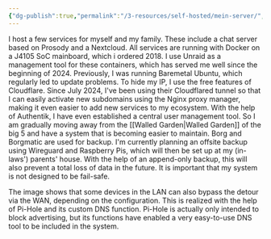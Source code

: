 ```yaml
---
{"dg-publish":true,"permalink":"/3-resources/self-hosted/mein-server/","created":"2024-07-28T22:41:21.654+02:00","updated":"2024-07-28T23:17:39.637+02:00"}
---
```



I host a few services for myself and my family. These include a chat server based on Prosody and a Nextcloud.
All services are running with Docker on a J4105 SoC mainboard, which i ordered 2018. I use Unraid as a management tool for these containers, which has served me well since the beginning of 2024. Previously, I was running Baremetal Ubuntu, which regularly led to update problems. To hide my IP, I use the free features of Cloudflare. Since July 2024, I've been using their Cloudflared tunnel so that I can easily activate new subdomains using the Nginx proxy manager, making it even easier to add new services to my ecosystem. With the help of Authentik, I have even established a central user management tool.
So I am gradually moving away from the [[Walled Garden\|Walled Garden]] of the big 5 and have a system that is becoming easier to maintain.
Borg and Borgmatic are used for backup. I'm currently planning an offsite backup using Wireguard and Raspberry Pis, which will then be set up at my (in-laws') parents' house. With the help of an append-only backup, this will also prevent a total loss of data in the future. It is important that my system is not designed to be fail-safe.

<style> .container {font-family: sans-serif; text-align: center;} .button-wrapper button {z-index: 1;height: 40px; width: 100px; margin: 10px;padding: 5px;} .excalidraw .App-menu_top .buttonList { display: flex;} .excalidraw-wrapper { height: 800px; margin: 50px; position: relative;} :root[dir="ltr"] .excalidraw .layer-ui__wrapper .zen-mode-transition.App-menu_bottom--transition-left {transform: none;} </style><script src="https://cdn.jsdelivr.net/npm/react@17/umd/react.production.min.js"></script><script src="https://cdn.jsdelivr.net/npm/react-dom@17/umd/react-dom.production.min.js"></script><script type="text/javascript" src="https://cdn.jsdelivr.net/npm/@excalidraw/excalidraw@0/dist/excalidraw.production.min.js"></script><div id="My_Setup_2024-07-28_2250.25.excalidraw.md1"></div><script>(function(){const InitialData={"type":"excalidraw","version":2,"source":"https://github.com/zsviczian/obsidian-excalidraw-plugin/releases/tag/2.2.9","elements":[{"type":"rectangle","version":324,"versionNonce":268453549,"index":"Zw","isDeleted":false,"id":"S2KBdOm66JDmbxhq1552t","fillStyle":"solid","strokeWidth":1,"strokeStyle":"solid","roughness":1,"opacity":100,"angle":0,"x":-404.5,"y":-831.6597222222223,"strokeColor":"#1e1e1e","backgroundColor":"transparent","width":731,"height":739,"seed":1985602381,"groupIds":[],"frameId":null,"roundness":{"type":3},"boundElements":[{"type":"text","id":"Xa7DqKDa"}],"updated":1722200858150,"link":null,"locked":false},{"type":"text","version":236,"versionNonce":604931747,"index":"Zx","isDeleted":false,"id":"Xa7DqKDa","fillStyle":"solid","strokeWidth":1,"strokeStyle":"solid","roughness":1,"opacity":100,"angle":0,"x":-399.5,"y":-826.6597222222223,"strokeColor":"#1e1e1e","backgroundColor":"transparent","width":191.09986877441406,"height":25,"seed":202986957,"groupIds":[],"frameId":null,"roundness":null,"boundElements":[],"updated":1722200858150,"link":null,"locked":false,"fontSize":20,"fontFamily":1,"text":"Local area network","rawText":"Local area network","textAlign":"left","verticalAlign":"top","containerId":"S2KBdOm66JDmbxhq1552t","originalText":"Local area network","autoResize":true,"lineHeight":1.25},{"type":"rectangle","version":181,"versionNonce":1689190915,"index":"Zy","isDeleted":false,"id":"4iwGpfMhs-2GfzcmEttu7","fillStyle":"solid","strokeWidth":1,"strokeStyle":"solid","roughness":1,"opacity":100,"angle":0,"x":-381.5,"y":-600.6597222222222,"strokeColor":"#1e1e1e","backgroundColor":"transparent","width":690,"height":483,"seed":1464004259,"groupIds":[],"frameId":null,"roundness":{"type":3},"boundElements":[{"type":"text","id":"f7pZu74r"},{"id":"t_7Xv20oOJdhoohs59lyB","type":"arrow"}],"updated":1722200845961,"link":null,"locked":false},{"type":"text","version":81,"versionNonce":1128027053,"index":"Zz","isDeleted":false,"id":"f7pZu74r","fillStyle":"solid","strokeWidth":1,"strokeStyle":"solid","roughness":1,"opacity":100,"angle":0,"x":-376.5,"y":-595.6597222222222,"strokeColor":"#1e1e1e","backgroundColor":"transparent","width":61.31996154785156,"height":25,"seed":2065235277,"groupIds":[],"frameId":null,"roundness":null,"boundElements":[],"updated":1722200845961,"link":null,"locked":false,"fontSize":20,"fontFamily":1,"text":"Unraid","rawText":"Unraid","textAlign":"left","verticalAlign":"top","containerId":"4iwGpfMhs-2GfzcmEttu7","originalText":"Unraid","autoResize":true,"lineHeight":1.25},{"type":"rectangle","version":130,"versionNonce":192525613,"index":"a8","isDeleted":false,"id":"OpCtWTQ0QlyUb9fUN1CLr","fillStyle":"solid","strokeWidth":1,"strokeStyle":"solid","roughness":1,"opacity":100,"angle":0,"x":-363,"y":-243.9375,"strokeColor":"#1e1e1e","backgroundColor":"transparent","width":191,"height":85,"seed":1931380355,"groupIds":[],"frameId":null,"roundness":{"type":3},"boundElements":[{"type":"text","id":"EXOxuHKk"},{"id":"3bf9nku_UJybpNko37lyY","type":"arrow"}],"updated":1722199912018,"link":null,"locked":false},{"type":"text","version":146,"versionNonce":1465271395,"index":"a9","isDeleted":false,"id":"EXOxuHKk","fillStyle":"solid","strokeWidth":1,"strokeStyle":"solid","roughness":1,"opacity":100,"angle":0,"x":-315.23995208740234,"y":-213.9375,"strokeColor":"#1e1e1e","backgroundColor":"transparent","width":95.47990417480469,"height":25,"seed":1798356515,"groupIds":[],"frameId":null,"roundness":null,"boundElements":[],"updated":1722199901517,"link":null,"locked":false,"fontSize":20,"fontFamily":1,"text":"Nextcloud","rawText":"Nextcloud","textAlign":"center","verticalAlign":"middle","containerId":"OpCtWTQ0QlyUb9fUN1CLr","originalText":"Nextcloud","autoResize":true,"lineHeight":1.25},{"type":"rectangle","version":222,"versionNonce":1188568557,"index":"aK","isDeleted":false,"id":"e7VUEcPhp6KVnMVNw9icJ","fillStyle":"solid","strokeWidth":1,"strokeStyle":"solid","roughness":1,"opacity":100,"angle":0,"x":-143,"y":-239.9375,"strokeColor":"#1e1e1e","backgroundColor":"transparent","width":191,"height":85,"seed":1844952333,"groupIds":[],"frameId":null,"roundness":{"type":3},"boundElements":[{"type":"text","id":"uGmzvkVT"},{"id":"GHi3ojrIA3EyX0aYKK3Qe","type":"arrow"}],"updated":1722200004649,"link":null,"locked":false},{"type":"text","version":258,"versionNonce":1666701389,"index":"aL","isDeleted":false,"id":"uGmzvkVT","fillStyle":"solid","strokeWidth":1,"strokeStyle":"solid","roughness":1,"opacity":100,"angle":0,"x":-85.29995727539062,"y":-209.9375,"strokeColor":"#1e1e1e","backgroundColor":"transparent","width":75.59991455078125,"height":25,"seed":1064735597,"groupIds":[],"frameId":null,"roundness":null,"boundElements":[],"updated":1722200004649,"link":null,"locked":false,"fontSize":20,"fontFamily":1,"text":"Prosody","rawText":"Prosody","textAlign":"center","verticalAlign":"middle","containerId":"e7VUEcPhp6KVnMVNw9icJ","originalText":"Prosody","autoResize":true,"lineHeight":1.25},{"type":"rectangle","version":250,"versionNonce":318665059,"index":"aQ","isDeleted":false,"id":"L7XJ60btcqAcXqRCDzw6z","fillStyle":"solid","strokeWidth":1,"strokeStyle":"solid","roughness":1,"opacity":100,"angle":0,"x":76,"y":-238.9375,"strokeColor":"#1e1e1e","backgroundColor":"transparent","width":191,"height":85,"seed":892428195,"groupIds":[],"frameId":null,"roundness":{"type":3},"boundElements":[{"type":"text","id":"KseyaXbB"},{"id":"zrXyIEH3tR67SqFVz6jVz","type":"arrow"}],"updated":1722200007997,"link":null,"locked":false},{"type":"text","version":270,"versionNonce":563105027,"index":"aR","isDeleted":false,"id":"KseyaXbB","fillStyle":"solid","strokeWidth":1,"strokeStyle":"solid","roughness":1,"opacity":100,"angle":0,"x":163.2800064086914,"y":-208.9375,"strokeColor":"#1e1e1e","backgroundColor":"transparent","width":16.439987182617188,"height":25,"seed":1405842243,"groupIds":[],"frameId":null,"roundness":null,"boundElements":[],"updated":1722200007997,"link":null,"locked":false,"fontSize":20,"fontFamily":1,"text":"...","rawText":"...","textAlign":"center","verticalAlign":"middle","containerId":"L7XJ60btcqAcXqRCDzw6z","originalText":"...","autoResize":true,"lineHeight":1.25},{"type":"arrow","version":589,"versionNonce":1630650285,"index":"aW","isDeleted":false,"id":"3bf9nku_UJybpNko37lyY","fillStyle":"solid","strokeWidth":1,"strokeStyle":"solid","roughness":1,"opacity":100,"angle":0,"x":-102.64814814814815,"y":-309.90337197136245,"strokeColor":"#1e1e1e","backgroundColor":"transparent","width":116.10980126450056,"height":50.465871971362446,"seed":2018653581,"groupIds":[],"frameId":null,"roundness":{"type":2},"boundElements":[],"updated":1722200868406,"link":null,"locked":false,"startBinding":{"elementId":"kuja8rgml3EPEkMxalcCO","focus":-0.33254278555807965,"gap":7.086161230359778},"endBinding":{"elementId":"OpCtWTQ0QlyUb9fUN1CLr","focus":-0.43822938727296284,"gap":15.5},"lastCommittedPoint":null,"startArrowhead":null,"endArrowhead":"arrow","points":[[0,0],[-116.10980126450056,50.465871971362446]]},{"type":"arrow","version":866,"versionNonce":239842829,"index":"aY","isDeleted":false,"id":"GHi3ojrIA3EyX0aYKK3Qe","fillStyle":"solid","strokeWidth":1,"strokeStyle":"solid","roughness":1,"opacity":100,"angle":0,"x":-55.40575967878465,"y":-305.40046296296305,"strokeColor":"#1e1e1e","backgroundColor":"transparent","width":5.824993918575274,"height":50.66506850579458,"seed":808681005,"groupIds":[],"frameId":null,"roundness":{"type":2},"boundElements":[],"updated":1722200866587,"link":null,"locked":false,"startBinding":{"elementId":"kuja8rgml3EPEkMxalcCO","focus":-0.014879671001390283,"gap":11.589070238759177},"endBinding":{"elementId":"e7VUEcPhp6KVnMVNw9icJ","focus":-0.20240149792421225,"gap":14.797894457168468},"lastCommittedPoint":null,"startArrowhead":null,"endArrowhead":"arrow","points":[[0,0],[-5.824993918575274,50.66506850579458]]},{"type":"arrow","version":738,"versionNonce":343305933,"index":"aZ","isDeleted":false,"id":"zrXyIEH3tR67SqFVz6jVz","fillStyle":"solid","strokeWidth":1,"strokeStyle":"solid","roughness":1,"opacity":100,"angle":0,"x":22.722222222222285,"y":-309.988996795561,"strokeColor":"#1e1e1e","backgroundColor":"transparent","width":98.41091699278012,"height":62.55149679556098,"seed":974638381,"groupIds":[],"frameId":null,"roundness":{"type":2},"boundElements":[],"updated":1722200870212,"link":null,"locked":false,"startBinding":{"elementId":"kuja8rgml3EPEkMxalcCO","focus":-0.04051737261540777,"gap":10.98148148148141},"endBinding":{"elementId":"L7XJ60btcqAcXqRCDzw6z","focus":0.18397104833404854,"gap":8.5},"lastCommittedPoint":null,"startArrowhead":null,"endArrowhead":"arrow","points":[[0,0],[98.41091699278012,62.55149679556098]]},{"type":"rectangle","version":258,"versionNonce":521890883,"index":"ac","isDeleted":false,"id":"yUlKyjxCMTlP3WquP6lvt","fillStyle":"solid","strokeWidth":1,"strokeStyle":"solid","roughness":1,"opacity":100,"angle":0,"x":-132.5,"y":-738.4375,"strokeColor":"#1e1e1e","backgroundColor":"transparent","width":170,"height":81,"seed":227561283,"groupIds":[],"frameId":null,"roundness":{"type":3},"boundElements":[{"type":"text","id":"Z2yT5m4r"},{"id":"BQLpj3_h5qdKizuI8-kNO","type":"arrow"},{"id":"YgkO2goqxzArlJPcGC51E","type":"arrow"},{"id":"q7Cgf7oIe4BTNkg74AUvj","type":"arrow"},{"id":"t_7Xv20oOJdhoohs59lyB","type":"arrow"},{"id":"GLALMBp0GAkX8X9_pDCsq","type":"arrow"}],"updated":1722200248916,"link":null,"locked":false},{"type":"text","version":223,"versionNonce":1510665187,"index":"ad","isDeleted":false,"id":"Z2yT5m4r","fillStyle":"solid","strokeWidth":1,"strokeStyle":"solid","roughness":1,"opacity":100,"angle":0,"x":-80.91996765136719,"y":-710.4375,"strokeColor":"#1e1e1e","backgroundColor":"transparent","width":66.83993530273438,"height":25,"seed":1142042829,"groupIds":[],"frameId":null,"roundness":null,"boundElements":[],"updated":1722200248916,"link":null,"locked":false,"fontSize":20,"fontFamily":1,"text":"Router","rawText":"Router","textAlign":"center","verticalAlign":"middle","containerId":"yUlKyjxCMTlP3WquP6lvt","originalText":"Router","autoResize":true,"lineHeight":1.25},{"type":"arrow","version":1247,"versionNonce":1619315619,"index":"af","isDeleted":false,"id":"YgkO2goqxzArlJPcGC51E","fillStyle":"solid","strokeWidth":1,"strokeStyle":"solid","roughness":1,"opacity":100,"angle":0,"x":-49.63024912264248,"y":-639.9524281158696,"strokeColor":"#1e1e1e","backgroundColor":"transparent","width":0.2198265597354805,"height":60.01456358280507,"seed":1073522829,"groupIds":[],"frameId":null,"roundness":{"type":2},"boundElements":[],"updated":1722200816663,"link":null,"locked":false,"startBinding":{"elementId":"yUlKyjxCMTlP3WquP6lvt","gap":17.485071884130434,"focus":0.02252370634154807},"endBinding":{"elementId":"iL0NbKzO7zl5byqq7FhAt","gap":11.000364533064499,"focus":0.0696214137931661},"lastCommittedPoint":null,"startArrowhead":null,"endArrowhead":"arrow","points":[[0,0],[-0.2198265597354805,60.01456358280507]]},{"type":"arrow","version":981,"versionNonce":1281972419,"index":"ag","isDeleted":false,"id":"BQLpj3_h5qdKizuI8-kNO","fillStyle":"solid","strokeWidth":1,"strokeStyle":"solid","roughness":1,"opacity":100,"angle":0,"x":-48.88625781461762,"y":-843.4375,"strokeColor":"#1e1e1e","backgroundColor":"transparent","width":0.015586598341215563,"height":98,"seed":1967763725,"groupIds":[],"frameId":null,"roundness":{"type":2},"boundElements":[],"updated":1722200816662,"link":null,"locked":false,"startBinding":{"elementId":"GBParizAzBqkKmyQKWXFD","gap":16.5,"focus":0.051705769783532037},"endBinding":{"elementId":"yUlKyjxCMTlP3WquP6lvt","gap":7,"focus":-0.016035449373407083},"lastCommittedPoint":null,"startArrowhead":null,"endArrowhead":"arrow","points":[[0,0],[0.015586598341215563,98]]},{"type":"rectangle","version":284,"versionNonce":525325325,"index":"ah","isDeleted":false,"id":"GBParizAzBqkKmyQKWXFD","fillStyle":"solid","strokeWidth":1,"strokeStyle":"solid","roughness":1,"opacity":100,"angle":0,"x":-129.5,"y":-940.9375,"strokeColor":"#1e1e1e","backgroundColor":"transparent","width":170,"height":81,"seed":824562989,"groupIds":[],"frameId":null,"roundness":{"type":3},"boundElements":[{"type":"text","id":"8oehsIjF"},{"id":"BQLpj3_h5qdKizuI8-kNO","type":"arrow"},{"id":"sZutLz9k6jnCs_2sowAiG","type":"arrow"}],"updated":1722200208307,"link":null,"locked":false},{"type":"text","version":267,"versionNonce":1538509421,"index":"ai","isDeleted":false,"id":"8oehsIjF","fillStyle":"solid","strokeWidth":1,"strokeStyle":"solid","roughness":1,"opacity":100,"angle":0,"x":-94.40995025634766,"y":-912.9375,"strokeColor":"#1e1e1e","backgroundColor":"transparent","width":99.81990051269531,"height":25,"seed":23897997,"groupIds":[],"frameId":null,"roundness":null,"boundElements":[],"updated":1722200208307,"link":null,"locked":false,"fontSize":20,"fontFamily":1,"text":"Cloudflare","rawText":"Cloudflare","textAlign":"center","verticalAlign":"middle","containerId":"GBParizAzBqkKmyQKWXFD","originalText":"Cloudflare","autoResize":true,"lineHeight":1.25},{"type":"rectangle","version":316,"versionNonce":1302572173,"index":"at","isDeleted":false,"id":"iL0NbKzO7zl5byqq7FhAt","fillStyle":"solid","strokeWidth":1,"strokeStyle":"solid","roughness":1,"opacity":100,"angle":0,"x":-126,"y":-568.9375,"strokeColor":"#1e1e1e","backgroundColor":"transparent","width":142,"height":85,"seed":701852195,"groupIds":[],"frameId":null,"roundness":{"type":3},"boundElements":[{"type":"text","id":"8xlhOEJp"},{"id":"YgkO2goqxzArlJPcGC51E","type":"arrow"},{"id":"cJfRGx6R8AeY8AyIXVYhH","type":"arrow"}],"updated":1722200086562,"link":null,"locked":false},{"type":"text","version":325,"versionNonce":855151341,"index":"au","isDeleted":false,"id":"8xlhOEJp","fillStyle":"solid","strokeWidth":1,"strokeStyle":"solid","roughness":1,"opacity":100,"angle":0,"x":-112.70994567871094,"y":-538.9375,"strokeColor":"#1e1e1e","backgroundColor":"transparent","width":115.41989135742188,"height":25,"seed":1552559555,"groupIds":[],"frameId":null,"roundness":null,"boundElements":[],"updated":1722200086562,"link":null,"locked":false,"fontSize":20,"fontFamily":1,"text":"CloudflareD","rawText":"CloudflareD","textAlign":"center","verticalAlign":"middle","containerId":"iL0NbKzO7zl5byqq7FhAt","originalText":"CloudflareD","autoResize":true,"lineHeight":1.25},{"type":"arrow","version":790,"versionNonce":1489614179,"index":"b05","isDeleted":false,"id":"cJfRGx6R8AeY8AyIXVYhH","fillStyle":"solid","strokeWidth":1,"strokeStyle":"solid","roughness":1,"opacity":100,"angle":0,"x":-54.31973889675479,"y":-476.4375,"strokeColor":"#1e1e1e","backgroundColor":"transparent","width":0.8997077761624226,"height":75.70370370370358,"seed":229682627,"groupIds":[],"frameId":null,"roundness":{"type":2},"boundElements":[],"updated":1722200849502,"link":null,"locked":false,"startBinding":{"elementId":"iL0NbKzO7zl5byqq7FhAt","focus":-0.0012203107732057677,"gap":7.5},"endBinding":{"elementId":"kuja8rgml3EPEkMxalcCO","focus":-0.031869480973612946,"gap":10.410929761240766},"lastCommittedPoint":null,"startArrowhead":null,"endArrowhead":"arrow","points":[[0,0],[0.8997077761624226,75.70370370370358]]},{"type":"arrow","version":130,"versionNonce":1877428323,"index":"b06","isDeleted":false,"id":"sZutLz9k6jnCs_2sowAiG","fillStyle":"solid","strokeWidth":1,"strokeStyle":"solid","roughness":1,"opacity":100,"angle":0,"x":-42.5,"y":-1011.4375,"strokeColor":"#1e1e1e","backgroundColor":"transparent","width":0.7875102019324416,"height":64,"seed":1146487779,"groupIds":[],"frameId":null,"roundness":{"type":2},"boundElements":[],"updated":1722200816662,"link":null,"locked":false,"startBinding":null,"endBinding":{"elementId":"GBParizAzBqkKmyQKWXFD","gap":6.5,"focus":0.007417242800238085},"lastCommittedPoint":null,"startArrowhead":null,"endArrowhead":"arrow","points":[[0,0],[-0.7875102019324416,64]]},{"type":"rectangle","version":416,"versionNonce":1034723043,"index":"b0C","isDeleted":false,"id":"UGbCyEe7DASUYuphlaa_-","fillStyle":"solid","strokeWidth":1,"strokeStyle":"solid","roughness":1,"opacity":100,"angle":0,"x":164.5,"y":-790.9375,"strokeColor":"#1e1e1e","backgroundColor":"transparent","width":88,"height":81,"seed":1579036323,"groupIds":[],"frameId":null,"roundness":{"type":3},"boundElements":[{"type":"text","id":"OT8tTz1W"},{"id":"q7Cgf7oIe4BTNkg74AUvj","type":"arrow"}],"updated":1722200231037,"link":null,"locked":false},{"type":"text","version":398,"versionNonce":228083139,"index":"b0D","isDeleted":false,"id":"OT8tTz1W","fillStyle":"solid","strokeWidth":1,"strokeStyle":"solid","roughness":1,"opacity":100,"angle":0,"x":192.7400131225586,"y":-762.9375,"strokeColor":"#1e1e1e","backgroundColor":"transparent","width":31.519973754882812,"height":25,"seed":71721539,"groupIds":[],"frameId":null,"roundness":null,"boundElements":[],"updated":1722200231038,"link":null,"locked":false,"fontSize":20,"fontFamily":1,"text":"PC1","rawText":"PC1","textAlign":"center","verticalAlign":"middle","containerId":"UGbCyEe7DASUYuphlaa_-","originalText":"PC1","autoResize":true,"lineHeight":1.25},{"type":"arrow","version":660,"versionNonce":1152148003,"index":"b0V","isDeleted":false,"id":"q7Cgf7oIe4BTNkg74AUvj","fillStyle":"solid","strokeWidth":1,"strokeStyle":"solid","roughness":1,"opacity":100,"angle":0,"x":148.5,"y":-729.3956613710436,"strokeColor":"#1971c2","backgroundColor":"transparent","width":101,"height":10.254592623778535,"seed":300030275,"groupIds":[],"frameId":null,"roundness":{"type":2},"boundElements":[],"updated":1722200816665,"link":null,"locked":false,"startBinding":{"elementId":"UGbCyEe7DASUYuphlaa_-","gap":16,"focus":-0.3324634947459728},"endBinding":{"elementId":"yUlKyjxCMTlP3WquP6lvt","gap":10.000000000000014,"focus":-0.23525617101880966},"lastCommittedPoint":null,"startArrowhead":null,"endArrowhead":"arrow","points":[[0,0],[-101,10.254592623778535]]},{"type":"arrow","version":827,"versionNonce":1448785229,"index":"b0W","isDeleted":false,"id":"t_7Xv20oOJdhoohs59lyB","fillStyle":"solid","strokeWidth":1,"strokeStyle":"solid","roughness":1,"opacity":100,"angle":0,"x":41.85010460492869,"y":-653.3051169192368,"strokeColor":"#1971c2","backgroundColor":"transparent","width":67.03703703703707,"height":262.18233655374115,"seed":246664547,"groupIds":[],"frameId":null,"roundness":{"type":2},"boundElements":[],"updated":1722200853943,"link":null,"locked":false,"startBinding":{"elementId":"yUlKyjxCMTlP3WquP6lvt","focus":-0.771027924763738,"gap":4.3501046049286884},"endBinding":{"elementId":"kuja8rgml3EPEkMxalcCO","focus":0.5902438884382655,"gap":5.722222222222058},"lastCommittedPoint":null,"startArrowhead":null,"endArrowhead":"arrow","points":[[0,0],[42.64989539507131,135.86761691923675],[-24.387141641965755,262.18233655374115]]},{"type":"rectangle","version":396,"versionNonce":108297805,"index":"b0X","isDeleted":false,"id":"UXUChSQ-_EGPm78t9DAUA","fillStyle":"solid","strokeWidth":1,"strokeStyle":"solid","roughness":1,"opacity":100,"angle":0,"x":167.5,"y":-697.9375,"strokeColor":"#1e1e1e","backgroundColor":"transparent","width":83,"height":81,"seed":194422861,"groupIds":[],"frameId":null,"roundness":{"type":3},"boundElements":[{"type":"text","id":"KigKiTj0"},{"id":"GLALMBp0GAkX8X9_pDCsq","type":"arrow"}],"updated":1722200226207,"link":null,"locked":false},{"type":"text","version":384,"versionNonce":1162423469,"index":"b0Y","isDeleted":false,"id":"KigKiTj0","fillStyle":"solid","strokeWidth":1,"strokeStyle":"solid","roughness":1,"opacity":100,"angle":0,"x":182.73001861572266,"y":-669.9375,"strokeColor":"#1e1e1e","backgroundColor":"transparent","width":52.53996276855469,"height":25,"seed":2023102125,"groupIds":[],"frameId":null,"roundness":null,"boundElements":[],"updated":1722200226207,"link":null,"locked":false,"fontSize":20,"fontFamily":1,"text":"PC ...","rawText":"PC ...","textAlign":"center","verticalAlign":"middle","containerId":"UXUChSQ-_EGPm78t9DAUA","originalText":"PC ...","autoResize":true,"lineHeight":1.25},{"type":"arrow","version":603,"versionNonce":1788769635,"index":"b0q","isDeleted":false,"id":"GLALMBp0GAkX8X9_pDCsq","fillStyle":"solid","strokeWidth":1,"strokeStyle":"solid","roughness":1,"opacity":100,"angle":0,"x":157.78931359913202,"y":-665.7675026361738,"strokeColor":"#1971c2","backgroundColor":"transparent","width":109.50000000000001,"height":22.402414093689345,"seed":774361357,"groupIds":[],"frameId":null,"roundness":{"type":2},"boundElements":[],"updated":1722200816666,"link":null,"locked":false,"startBinding":{"elementId":"UXUChSQ-_EGPm78t9DAUA","gap":9.710686400867985,"focus":-0.04382699177179156},"endBinding":{"elementId":"yUlKyjxCMTlP3WquP6lvt","gap":10.789313599132015,"focus":-0.16980108981742623},"lastCommittedPoint":null,"startArrowhead":null,"endArrowhead":"arrow","points":[[0,0],[-109.50000000000001,-22.402414093689345]]},{"id":"kuja8rgml3EPEkMxalcCO","type":"rectangle","x":-113.44444444444434,"y":-390.3228665350556,"width":125.18518518518522,"height":73.33333333333337,"angle":0,"strokeColor":"#1e1e1e","backgroundColor":"transparent","fillStyle":"solid","strokeWidth":1,"strokeStyle":"solid","roughness":1,"opacity":100,"groupIds":[],"frameId":null,"index":"b0r","roundness":{"type":3},"seed":2100875651,"version":170,"versionNonce":1389284269,"isDeleted":false,"boundElements":[{"type":"text","id":"Yk30YvIM"},{"id":"cJfRGx6R8AeY8AyIXVYhH","type":"arrow"},{"id":"t_7Xv20oOJdhoohs59lyB","type":"arrow"},{"id":"GHi3ojrIA3EyX0aYKK3Qe","type":"arrow"},{"id":"3bf9nku_UJybpNko37lyY","type":"arrow"},{"id":"zrXyIEH3tR67SqFVz6jVz","type":"arrow"}],"updated":1722200869768,"link":null,"locked":false},{"id":"Yk30YvIM","type":"text","x":-106.54180088749627,"y":-378.6561998683889,"width":111.37989807128906,"height":50,"angle":0,"strokeColor":"#1e1e1e","backgroundColor":"transparent","fillStyle":"solid","strokeWidth":1,"strokeStyle":"solid","roughness":1,"opacity":100,"groupIds":[],"frameId":null,"index":"b0s","roundness":null,"seed":351432685,"version":114,"versionNonce":1814039459,"isDeleted":false,"boundElements":null,"updated":1722200849423,"link":null,"locked":false,"text":"Nginx Proxy\nManager","rawText":"Nginx Proxy Manager","fontSize":20,"fontFamily":1,"textAlign":"center","verticalAlign":"middle","containerId":"kuja8rgml3EPEkMxalcCO","originalText":"Nginx Proxy Manager","autoResize":true,"lineHeight":1.25},{"type":"rectangle","version":230,"versionNonce":710495117,"index":"a6","isDeleted":true,"id":"kYLcCZhZHah-xTaAvBupN","fillStyle":"solid","strokeWidth":1,"strokeStyle":"solid","roughness":1,"opacity":100,"angle":0,"x":-120.57407407407402,"y":-401.10416666666674,"strokeColor":"#1e1e1e","backgroundColor":"transparent","width":142.85185185185185,"height":185,"seed":357821059,"groupIds":[],"frameId":null,"roundness":{"type":3},"boundElements":[{"type":"text","id":"794N9wlD"},{"id":"3bf9nku_UJybpNko37lyY","type":"arrow"},{"id":"GHi3ojrIA3EyX0aYKK3Qe","type":"arrow"},{"id":"zrXyIEH3tR67SqFVz6jVz","type":"arrow"},{"id":"YgkO2goqxzArlJPcGC51E","type":"arrow"},{"id":"cJfRGx6R8AeY8AyIXVYhH","type":"arrow"},{"id":"q7Cgf7oIe4BTNkg74AUvj","type":"arrow"},{"id":"t_7Xv20oOJdhoohs59lyB","type":"arrow"}],"updated":1722200823851,"link":null,"locked":false},{"type":"text","version":241,"versionNonce":995934147,"index":"a7","isDeleted":true,"id":"794N9wlD","fillStyle":"solid","strokeWidth":1,"strokeStyle":"solid","roughness":1,"opacity":100,"angle":0,"x":-104.83809718379263,"y":-396.10416666666674,"strokeColor":"#1e1e1e","backgroundColor":"transparent","width":111.37989807128906,"height":175,"seed":360367587,"groupIds":[],"frameId":null,"roundness":null,"boundElements":[],"updated":1722200823851,"link":null,"locked":false,"fontSize":20,"fontFamily":1,"text":"\n\n## Text\nElements\n\nNginx Proxy\nManager","rawText":"\n\n## Text Elements\n\nNginx Proxy Manager","textAlign":"center","verticalAlign":"middle","containerId":"kYLcCZhZHah-xTaAvBupN","originalText":"\n\n## Text Elements\n\nNginx Proxy Manager","autoResize":true,"lineHeight":1.25}],"appState":{"theme":"light","viewBackgroundColor":"#ffffff","currentItemStrokeColor":"#1e1e1e","currentItemBackgroundColor":"transparent","currentItemFillStyle":"solid","currentItemStrokeWidth":1,"currentItemStrokeStyle":"solid","currentItemRoughness":1,"currentItemOpacity":100,"currentItemFontFamily":1,"currentItemFontSize":20,"currentItemTextAlign":"left","currentItemStartArrowhead":null,"currentItemEndArrowhead":"arrow","scrollX":707.1481481481482,"scrollY":1038.5636072757964,"zoom":{"value":1.35},"currentItemRoundness":"round","gridSize":null,"gridColor":{"Bold":"#C9C9C9FF","Regular":"#EDEDEDFF"},"currentStrokeOptions":null,"previousGridSize":null,"frameRendering":{"enabled":true,"clip":true,"name":true,"outline":true},"objectsSnapModeEnabled":false},"files":{}};InitialData.scrollToContent=true;App=()=>{const e=React.useRef(null),t=React.useRef(null),[n,i]=React.useState({width:void 0,height:void 0});return React.useEffect(()=>{i({width:t.current.getBoundingClientRect().width,height:t.current.getBoundingClientRect().height});const e=()=>{i({width:t.current.getBoundingClientRect().width,height:t.current.getBoundingClientRect().height})};return window.addEventListener("resize",e),()=>window.removeEventListener("resize",e)},[t]),React.createElement(React.Fragment,null,React.createElement("div",{className:"excalidraw-wrapper",ref:t},React.createElement(ExcalidrawLib.Excalidraw,{ref:e,width:n.width,height:n.height,initialData:InitialData,viewModeEnabled:!0,zenModeEnabled:!0,gridModeEnabled:!1})))},excalidrawWrapper=document.getElementById("My_Setup_2024-07-28_2250.25.excalidraw.md1");ReactDOM.render(React.createElement(App),excalidrawWrapper);})();</script>

The image shows that some devices in the LAN can also bypass the detour via the WAN, depending on the configuration. This is realized with the help of Pi-Hole and its custom DNS function. Pi-Hole is actually only intended to block advertising, but its functions have enabled a very easy-to-use DNS tool to be included in the system.

